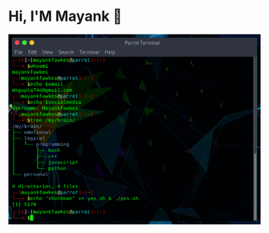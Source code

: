 <h1>Hi, I'M Mayank 👋</h1>

<img src="https://github.com/MayankFawkes/MayankFawkes/raw/master/terminal.png">
